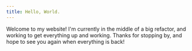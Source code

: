 ```yaml
---
title: Hello, World.
---
```

Welcome to my website! I'm currently in the middle of a big refactor, and working to get everything up and working. Thanks for stopping by, and hope to see you again when everything is back!
